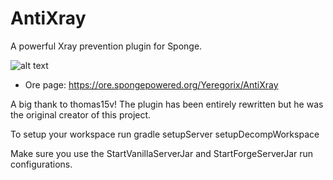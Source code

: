# AntiXray
A powerful Xray prevention plugin for Sponge.

![alt text](http://files.smoofyuniverse.net/images/antixray-screenshots.png)

* Ore page: https://ore.spongepowered.org/Yeregorix/AntiXray

A big thank to thomas15v! The plugin has been entirely rewritten but he was the original creator of this project.

To setup your workspace run
gradle setupServer setupDecompWorkspace

Make sure you use the StartVanillaServerJar and StartForgeServerJar run configurations.

